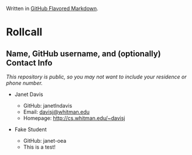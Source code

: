 Written in [GitHub Flavored Markdown](https://help.github.com/articles/github-flavored-markdown).

Rollcall
========

Name, GitHub username, and (optionally) Contact Info
----------------------------------------------------

_This repository is public, so you may not want to include your residence or phone number._

* Janet Davis
  * GitHub: janetlndavis
  * Email: davisj@whitman.edu
  * Homepage: http://cs.whitman.edu/~davisj

* Fake Student
  * GitHub: janet-oea
  * This is a test!
